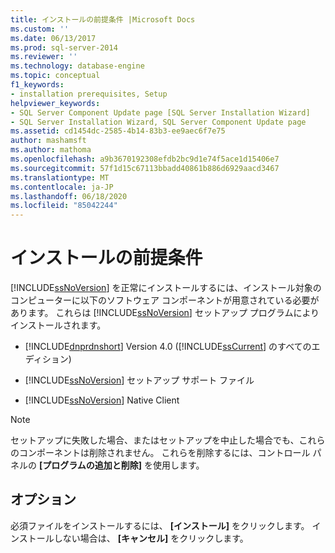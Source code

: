 ```yaml
---
title: インストールの前提条件 |Microsoft Docs
ms.custom: ''
ms.date: 06/13/2017
ms.prod: sql-server-2014
ms.reviewer: ''
ms.technology: database-engine
ms.topic: conceptual
f1_keywords:
- installation prerequisites, Setup
helpviewer_keywords:
- SQL Server Component Update page [SQL Server Installation Wizard]
- SQL Server Installation Wizard, SQL Server Component Update page
ms.assetid: cd1454dc-2585-4b14-83b3-ee9aec6f7e75
author: mashamsft
ms.author: mathoma
ms.openlocfilehash: a9b3670192308efdb2bc9d1e74f5ace1d15406e7
ms.sourcegitcommit: 57f1d15c67113bbadd40861b886d6929aacd3467
ms.translationtype: MT
ms.contentlocale: ja-JP
ms.lasthandoff: 06/18/2020
ms.locfileid: "85042244"
---
```

# <a name="installation-prerequisites"></a>インストールの前提条件
  [!INCLUDE[ssNoVersion](../../includes/ssnoversion-md.md)] を正常にインストールするには、インストール対象のコンピューターに以下のソフトウェア コンポーネントが用意されている必要があります。 これらは [!INCLUDE[ssNoVersion](../../includes/ssnoversion-md.md)] セットアップ プログラムによりインストールされます。  
  
-   [!INCLUDE[dnprdnshort](../../includes/dnprdnshort-md.md)] Version 4.0 ([!INCLUDE[ssCurrent](../../includes/sscurrent-md.md)] のすべてのエディション)  
  
-   [!INCLUDE[ssNoVersion](../../includes/ssnoversion-md.md)] セットアップ サポート ファイル  
  
-   [!INCLUDE[ssNoVersion](../../includes/ssnoversion-md.md)] Native Client  
  
> [!NOTE]  
>  セットアップに失敗した場合、またはセットアップを中止した場合でも、これらのコンポーネントは削除されません。 これらを削除するには、コントロール パネルの **[プログラムの追加と削除]** を使用します。  
  
## <a name="options"></a>オプション  
 必須ファイルをインストールするには、 **[インストール]** をクリックします。 インストールしない場合は、 **[キャンセル]** をクリックします。  
  
  
